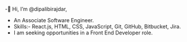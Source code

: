 -👋 Hi, I’m @dipalibirajdar, 
- An Associate Software Engineer.
- Skills:- React.js, HTML, CSS, JavaScript, Git, GitHub, Bitbucket, Jira.
- I am seeking opportunities in a Front End Developer role. 
<!---
dipalibirajdar/dipalibirajdar is a ✨ special ✨ repository because its `README.md` (this file) appears on your GitHub profile.
You can click the Preview link to take a look at your changes.
--->
